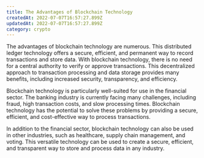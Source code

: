 ```yaml
---
title: The Advantages of Blockchain Technology
createdAt: 2022-07-07T16:57:27.899Z
updatedAt: 2022-07-07T16:57:27.899Z
category: crypto
---
```


The advantages of blockchain technology are numerous. This distributed ledger technology offers a secure, efficient, and permanent way to record transactions and store data. With blockchain technology, there is no need for a central authority to verify or approve transactions. This decentralized approach to transaction processing and data storage provides many benefits, including increased security, transparency, and efficiency.

Blockchain technology is particularly well-suited for use in the financial sector. The banking industry is currently facing many challenges, including fraud, high transaction costs, and slow processing times. Blockchain technology has the potential to solve these problems by providing a secure, efficient, and cost-effective way to process transactions.

In addition to the financial sector, blockchain technology can also be used in other industries, such as healthcare, supply chain management, and voting. This versatile technology can be used to create a secure, efficient, and transparent way to store and process data in any industry.
